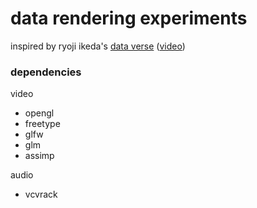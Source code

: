 # data rendering experiments

inspired by ryoji ikeda's [data verse](https://www.ryojiikeda.com/project/x_verse/) ([video](https://www.youtube.com/watch?v=BmEz0nTl4qw))

### dependencies

video
 - opengl
 - freetype
 - glfw
 - glm
 - assimp

audio
 - vcvrack
